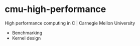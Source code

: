 # cmu-high-performance
High performance computing in C | Carnegie Mellon University

- Benchmarking
- Kernel design

